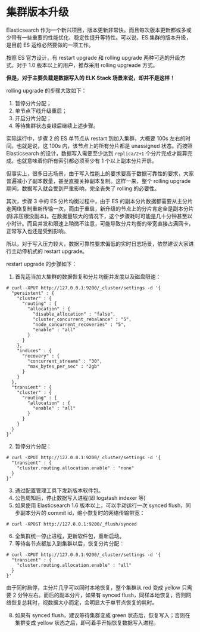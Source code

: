 # 集群版本升级

Elasticsearch 作为一个新兴项目，版本更新非常快。而且每次版本更新都或多或少带有一些重要的性能优化、稳定性提升等特性。可以说，ES 集群的版本升级，是目前 ES 运维必然要做的一项工作。

按照 ES 官方设计，有 restart upgrade 和 rolling upgrade 两种可选的升级方式。对于 1.0 版本以上的用户，推荐采用 rolling upgreade 方式。

**但是，对于主要负载是数据写入的 ELK Stack 场景来说，却并不是这样！**

rolling upgrade 的步骤大致如下：

1. 暂停分片分配；
2. 单节点下线升级重启；
3. 开启分片分配；
4. 等待集群状态变绿后继续上述步骤。

实际运行中，步骤 2 的 ES 单节点从 restart 到加入集群，大概要 100s 左右的时间。也就是说，这 100s 内，该节点上的所有分片都是 unassigned 状态。而按照 Elasticsearch 的设计，数据写入需要至少达到 `replica/2+1` 个分片完成才能算完成。也就意味着你所有索引都必须至少有 1 个以上副本分片开启。

但事实上，很多日志场景，由于写入性能上的要求要高于数据可靠性的要求，大家普遍减小了副本数量，甚至直接关掉副本复制。这样一来，整个 rolling upgrade 期间，数据写入就会受到严重影响，完全丧失了 rolling 的必要性。

其次，步骤 3 中的 ES 分片均衡过程中，由于 ES 的副本分片数据都需要从主分片走网络复制重新传输一次，而由于重启，新升级的节点上的分片肯定全是副本分片(除非压根没副本)。在数据量较大的情况下，这个步骤耗时可能是几十分钟甚至以小时计。而且并发和限速上稍微不注意，可能导致分片均衡的带宽直接占满网卡，正常写入也还是受到影响。

所以，对于写入压力较大，数据可靠性要求偏低的实时日志场景，依然建议大家进行主动停机式的 restart upgrade。

restart upgrade 的步骤如下：

1. 首先适当加大集群的数据恢复和分片均衡并发度以及磁盘限速：

```
# curl -XPUT http://127.0.0.1:9200/_cluster/settings -d '{
  "persistent" : {
    "cluster" : {
      "routing" : {
        "allocation" : {
          "disable_allocation" : "false",
          "cluster_concurrent_rebalance" : "5",
          "node_concurrent_recoveries" : "5",
          "enable" : "all"
        }
      }
    },
    "indices" : {
      "recovery" : {
        "concurrent_streams" : "30",
        "max_bytes_per_sec" : "2gb"
      }
    }
  },
  "transient" : {
    "cluster" : {
      "routing" : {
        "allocation" : {
          "enable" : "all"
        }
      }
    }
  }
}'
```

2. 暂停分片分配：

```
# curl -XPUT http://127.0.0.1:9200/_cluster/settings -d '{
  "transient" : {
    "cluster.routing.allocation.enable" : "none"
  }
}'
```

3. 通过配置管理工具下发新版本软件包。
4. 公告周知后，停止数据写入进程(即 logstash indexer 等)
5. 如果使用 Elasticsearch 1.6 版本以上，可以手动运行一次 synced flush，同步副本分片的 commit id，缩小恢复时的网络传输带宽：

```
# curl -XPOST http://127.0.0.1:9200/_flush/synced
```

6. 全集群统一停止进程，更新软件包，重新启动。
7. 等待各节点都加入到集群以后，恢复分片分配：

```
# curl -XPUT http://127.0.0.1:9200/_cluster/settings -d '{
  "transient" : {
    "cluster.routing.allocation.enable" : "all"
  }
}'
```

由于同时启停，主分片几乎可以同时本地恢复，整个集群从 red 变成 yellow 只需要 2 分钟左右。而后的副本分片，如果有 synced flush，同样本地恢复，否则网络恢复总耗时，视数据大小而定，会明显大于单节点恢复的耗时。

8. 如果有 synced flush，建议等待集群变成 green 状态后，恢复写入；否则在集群变成 yellow 状态之后，即可着手开始恢复数据写入进程。
